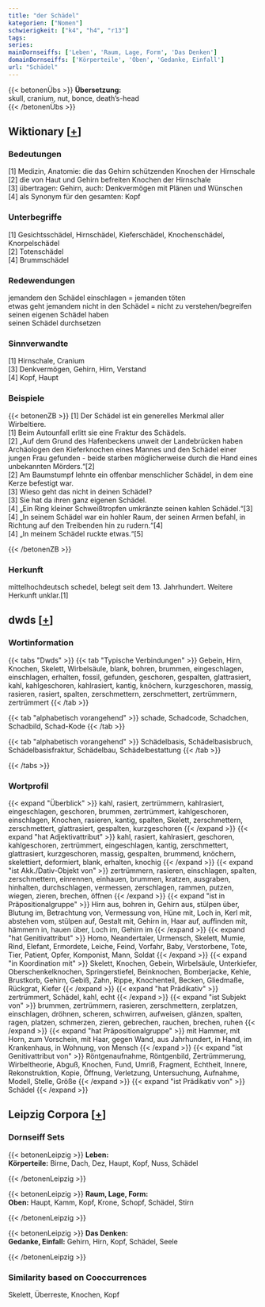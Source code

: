 ```yaml
---
title: "der Schädel"
kategorien: ["Nomen"]
schwierigkeit: ["k4", "h4", "r13"]
tags:
series:
mainDornseiffs: ['Leben', 'Raum, Lage, Form', 'Das Denken']
domainDornseiffs: ['Körperteile', 'Oben', 'Gedanke, Einfall']
url: "Schädel"
---
```


{{< betonenÜbs >}}
**Übersetzung:**  
skull, cranium, nut, bonce, death’s-head  
{{< /betonenÜbs >}}

## Wiktionary [[+](https://de.wiktionary.org/wiki/Schädel)]

### Bedeutungen
[1] Medizin, Anatomie: die das Gehirn schützenden Knochen der Hirnschale  
[2] die von Haut und Gehirn befreiten Knochen der Hirnschale  
[3] übertragen: Gehirn, auch: Denkvermögen mit Plänen und Wünschen  
[4] als Synonym für den gesamten: Kopf  

### Unterbegriffe
[1] Gesichtsschädel, Hirnschädel, Kieferschädel, Knochenschädel, Knorpelschädel  
[2] Totenschädel  
[4] Brummschädel  

### Redewendungen
jemandem den Schädel einschlagen = jemanden töten  
etwas geht jemandem nicht in den Schädel = nicht zu verstehen/begreifen  
seinen eigenen Schädel haben  
seinen Schädel durchsetzen  

### Sinnverwandte
[1] Hirnschale, Cranium  
[3] Denkvermögen, Gehirn, Hirn, Verstand  
[4] Kopf, Haupt  

### Beispiele
{{< betonenZB >}}
[1] Der Schädel ist ein generelles Merkmal aller Wirbeltiere.  
[1] Beim Autounfall erlitt sie eine Fraktur des Schädels.  
[2] „Auf dem Grund des Hafenbeckens unweit der Landebrücken haben Archäologen den Kieferknochen eines Mannes und den Schädel einer jungen Frau gefunden - beide starben möglicherweise durch die Hand eines unbekannten Mörders.“[2]  
[2] Am Baumstumpf lehnte ein offenbar menschlicher Schädel, in dem eine Kerze befestigt war.  
[3] Wieso geht das nicht in deinen Schädel?  
[3] Sie hat da ihren ganz eigenen Schädel.  
[4] „Ein Ring kleiner Schweißtropfen umkränzte seinen kahlen Schädel.“[3]  
[4] „In seinem Schädel war ein hohler Raum, der seinen Armen befahl, in Richtung auf den Treibenden hin zu rudern.“[4]  
[4] „In meinem Schädel ruckte etwas.“[5]  

{{< /betonenZB >}}
### Herkunft
mittelhochdeutsch schedel, belegt seit dem 13. Jahrhundert. Weitere Herkunft unklar.[1]  



## dwds [[+](https://www.dwds.de/wb/Schädel)]

### Wortinformation
{{< tabs "Dwds" >}}
{{< tab "Typische Verbindungen" >}}
Gebein, Hirn, Knochen, Skelett, Wirbelsäule, blank, bohren, brummen, eingeschlagen, einschlagen, erhalten, fossil, gefunden, geschoren, gespalten, glattrasiert, kahl, kahlgeschoren, kahlrasiert, kantig, knöchern, kurzgeschoren, massig, rasieren, rasiert, spalten, zerschmettern, zerschmettert, zertrümmern, zertrümmert
{{< /tab >}}

{{< tab "alphabetisch vorangehend" >}}
schade, Schadcode, Schadchen, Schadbild, Schad-Kode
{{< /tab >}}

{{< tab "alphabetisch vorangehend" >}}
Schädelbasis, Schädelbasisbruch, Schädelbasisfraktur, Schädelbau, Schädelbestattung
{{< /tab >}}

{{< /tabs >}}

### Wortprofil
{{< expand "Überblick" >}} kahl, rasiert, zertrümmern, kahlrasiert, eingeschlagen, geschoren, brummen, zertrümmert, kahlgeschoren, einschlagen, Knochen, rasieren, kantig, spalten, Skelett, zerschmettern, zerschmettert, glattrasiert, gespalten, kurzgeschoren {{< /expand >}}
{{< expand "hat Adjektivattribut" >}} kahl, rasiert, kahlrasiert, geschoren, kahlgeschoren, zertrümmert, eingeschlagen, kantig, zerschmettert, glattrasiert, kurzgeschoren, massig, gespalten, brummend, knöchern, skelettiert, deformiert, blank, erhalten, knochig {{< /expand >}}
{{< expand "ist Akk./Dativ-Objekt von" >}} zertrümmern, rasieren, einschlagen, spalten, zerschmettern, einrennen, einhauen, brummen, kratzen, ausgraben, hinhalten, durchschlagen, vermessen, zerschlagen, rammen, putzen, wiegen, zieren, brechen, öffnen {{< /expand >}}
{{< expand "ist in Präpositionalgruppe" >}} Hirn aus, bohren in, Gehirn aus, stülpen über, Blutung im, Betrachtung von, Vermessung von, Hüne mit, Loch in, Kerl mit, abstehen vom, stülpen auf, Gestalt mit, Gehirn in, Haar auf, auffinden mit, hämmern in, hauen über, Loch im, Gehirn im {{< /expand >}}
{{< expand "hat Genitivattribut" >}} Homo, Neandertaler, Urmensch, Skelett, Mumie, Rind, Elefant, Ermordete, Leiche, Feind, Vorfahr, Baby, Verstorbene, Tote, Tier, Patient, Opfer, Komponist, Mann, Soldat {{< /expand >}}
{{< expand "in Koordination mit" >}} Skelett, Knochen, Gebein, Wirbelsäule, Unterkiefer, Oberschenkelknochen, Springerstiefel, Beinknochen, Bomberjacke, Kehle, Brustkorb, Gehirn, Gebiß, Zahn, Rippe, Knochenteil, Becken, Gliedmaße, Rückgrat, Kiefer {{< /expand >}}
{{< expand "hat Prädikativ" >}} zertrümmert, Schädel, kahl, echt {{< /expand >}}
{{< expand "ist Subjekt von" >}} brummen, zertrümmern, rasieren, zerschmettern, zerplatzen, einschlagen, dröhnen, scheren, schwirren, aufweisen, glänzen, spalten, ragen, platzen, schmerzen, zieren, gebrechen, rauchen, brechen, ruhen {{< /expand >}}
{{< expand "hat Präpositionalgruppe" >}} mit Hammer, mit Horn, zum Vorschein, mit Haar, gegen Wand, aus Jahrhundert, in Hand, im Krankenhaus, in Wohnung, von Mensch {{< /expand >}}
{{< expand "ist Genitivattribut von" >}} Röntgenaufnahme, Röntgenbild, Zertrümmerung, Wirbeltheorie, Abguß, Knochen, Fund, Umriß, Fragment, Echtheit, Innere, Rekonstruktion, Kopie, Öffnung, Verletzung, Untersuchung, Aufnahme, Modell, Stelle, Größe {{< /expand >}}
{{< expand "ist Prädikativ von" >}} Schädel {{< /expand >}}

## Leipzig Corpora [[+](https://corpora.uni-leipzig.de/en/res?word=Schädel&corpusId=deu_newscrawl-public_2018)]

### Dornseiff Sets
{{< betonenLeipzig >}}
**Leben:**  
**Körperteile:** Birne, Dach, Dez, Haupt, Kopf, Nuss, Schädel  

{{< /betonenLeipzig >}}


{{< betonenLeipzig >}}
**Raum, Lage, Form:**  
**Oben:** Haupt, Kamm, Kopf, Krone, Schopf, Schädel, Stirn  

{{< /betonenLeipzig >}}


{{< betonenLeipzig >}}
**Das Denken:**  
**Gedanke, Einfall:** Gehirn, Hirn, Kopf, Schädel, Seele  

{{< /betonenLeipzig >}}

### Similarity based on Cooccurrences
Skelett, Überreste, Knochen, Kopf

